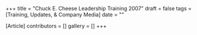 +++
title = "Chuck E. Cheese Leadership Training 2007"
draft = false
tags = [Training, Updates, & Company Media]
date = ""

[Article]
contributors = []
gallery = []
+++